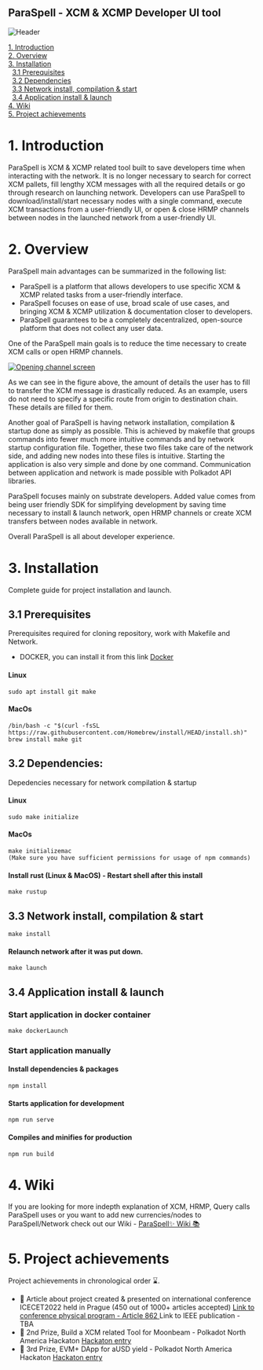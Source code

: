 

## ParaSpell - XCM & XCMP Developer UI tool
![Header](https://raw.githubusercontent.com/dudo50/ParaSpell/main/img/HeaderImg.png)

[1. Introduction](#1-introduction)<br />
[2. Overview](#2-overview)<br />
[3. Installation](#3-installation)<br />
&nbsp;&nbsp;[3.1 Prerequisites](#31-prerequisites)<br />
&nbsp;&nbsp;[3.2 Dependencies](#32-dependencies)<br />
&nbsp;&nbsp;[3.3 Network install, compilation & start](#33-network-install-compilation--start)<br />
&nbsp;&nbsp;[3.4 Application install & launch](#34-application-install--launch)<br />
[4. Wiki](#4-wiki)<br />
[5. Project achievements](#5-project-achievements)<br />

# 1. Introduction
ParaSpell is XCM & XCMP related tool built to save developers time when interacting with the network. It is no longer necessary to search for correct XCM pallets, fill lengthy XCM messages with all the required details or go through research on launching network. Developers can use ParaSpell to download/install/start necessary nodes with a single command, execute XCM transactions from a user-friendly UI, or open & close HRMP channels between nodes in the launched network from a user-friendly UI.

# 2. Overview
ParaSpell main advantages can be summarized in the following list:
- ParaSpell is a platform that allows developers to use specific XCM & XCMP related tasks from a user-friendly interface. 
- ParaSpell focuses on ease of use, broad scale of use cases, and bringing XCM & XCMP utilization & documentation closer to developers. 
- ParaSpell guarantees to be a completely decentralized, open-source platform that does not collect any user data. 

One of the ParaSpell main goals is to reduce the time necessary to create XCM calls or open HRMP channels.

[
![Opening channel screen](https://raw.githubusercontent.com/dudo50/Polkachange/main/img/comparisonImg.jpg)
](https://raw.githubusercontent.com/dudo50/Polkachange/main/img/comparisonImg.jpg)

As we can see in the figure above, the amount of details the user has to fill to transfer the XCM message is drastically reduced. As an example, users do not need to specify a specific route from origin to destination chain. These details are filled for them. 

Another goal of ParaSpell is having network installation, compilation & startup done as simply as possible. This is achieved by makefile that groups commands into fewer much more intuitive commands and by network startup configuration file. Together, these two files take care of the network side, and adding new nodes into these files is intuitive.  Starting the application is also very simple and done by one command. Communication between application and network is made possible with Polkadot API libraries.

ParaSpell focuses mainly on substrate developers. Added value comes from being user friendly SDK for simplifying development by saving time necessary to install & launch network, open HRMP channels or create XCM transfers between nodes available in network.

Overall ParaSpell is all about developer experience.

# 3. Installation
Complete guide for project installation and launch.
## 3.1 Prerequisites
Prerequisites required for cloning repository, work with Makefile and Network.
- DOCKER, you can install it from this link [Docker](https://docs.docker.com/get-docker/)

#### Linux
```
sudo apt install git make
```
#### MacOs
```
/bin/bash -c "$(curl -fsSL https://raw.githubusercontent.com/Homebrew/install/HEAD/install.sh)"
brew install make git
```
## 3.2 Dependencies:
Depedencies necessary for network compilation & startup
#### Linux
```
sudo make initialize
```
#### MacOs
```
make initializemac
(Make sure you have sufficient permissions for usage of npm commands)
```

#### Install rust (Linux & MacOS) - Restart shell after this install 
```
make rustup
```

## 3.3 Network install, compilation & start 
```
make install
```

#### Relaunch network after it was put down.
```
make launch
```

## 3.4 Application install & launch
### Start application in docker container
```
make dockerLaunch
```
### Start application manually
#### Install dependencies & packages
```
npm install
```

#### Starts application for development
```
npm run serve
```

#### Compiles and minifies for production
```
npm run build
```

# 4. Wiki
If you are looking for more indepth explanation of XCM, HRMP, Query calls ParaSpell uses or you want to add new currencies/nodes to ParaSpell/Network check out our Wiki - [ParaSpell✨ Wiki 📚️](https://github.com/dudo50/ParaSpell/wiki)

# 5. Project achievements
Project achievements in chronological order ⌛️.

- 📙 Article about project created & presented on international conference ICECET2022 held in Prague (450 out of 1000+ articles accepted) [Link to conference physical program - Article 862 ](http://www.icecet.com/program_P.pdf) Link to IEEE publication - TBA
- 🥈 2nd Prize, Build a XCM related Tool for Moonbeam - Polkadot North America Hackaton [Hackaton entry](https://devpost.com/software/polkachange-cross-blockchain-transfer-tool)
- 🥉 3rd Prize, EVM+ DApp for aUSD yield - Polkadot North America Hackaton [Hackaton entry](https://devpost.com/software/polkachange-cross-blockchain-transfer-tool)
